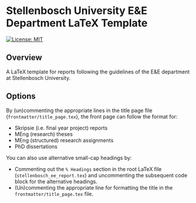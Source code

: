 # Stellenbosch University E&E Department LaTeX Template

[![License: MIT](https://img.shields.io/badge/License-MIT-blue.svg)](license.md)


## Overview

A LaTeX template for reports following the guidelines of the E&E department at
Stellenbosch University.


## Options

By (un)commenting the appropriate lines in the title page file
(`frontmatter/title_page.tex`), the front page can follow the format for:

- Skripsie (i.e. final year project) reports
- MEng (research) theses
- MEng (structured) research assignments
- PhD dissertations

You can also use alternative small-cap headings by:

- Commenting out the `% Headings` section in the root LaTeX file
  (`stellenbosch_ee_report.tex`) and uncommenting the subsequent code block for
  the alternative headings.
- (Un)commenting the appropriate line for formatting the title in the
  `frontmatter/title_page.tex` file.
